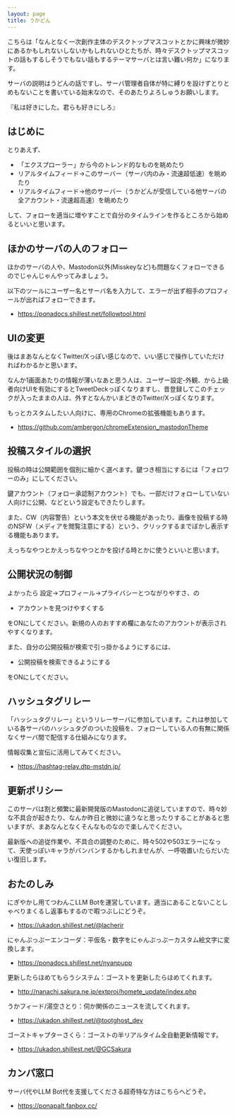```yaml
---
layout: page
title: うかどん
---
```


こちらは「なんとなく一次創作主体のデスクトップマスコットとかに興味が微妙にあるかもしれないしないかもしれないひとたちが、時々デスクトップマスコットの話もするしそうでもない話もするテーマサーバとは言い難い何か」になります。

サーバの説明はうどんの話ですし、サーバ管理者自体が特に縛りを設けずとりとめもないことを書いている始末なので、そのあたりよろしゅうお願いします。

『私は好きにした。君らも好きにしろ』

## はじめに

とりあえず、

- 「エクスプローラー」から今のトレンド的なものを眺めたり
- リアルタイムフィード→このサーバー（サーバ内のみ・流速超低速）を眺めたり
- リアルタイムフィード→他のサーバー（うかどんが受信している他サーバの全アカウント・流速超高速）を眺めたり

して、フォローを適当に増やすことで自分のタイムラインを作るところから始めるといいと思います。

## ほかのサーバの人のフォロー

ほかのサーバの人や、Mastodon以外(Misskeyなど)も問題なくフォローできるのでじゃんじゃんやってみましょう。

以下のツールにユーザー名とサーバ名を入力して、エラーが出ず相手のプロフィールが出ればフォローできます。

- <https://ponadocs.shillest.net/followtool.html>

## UIの変更

後はまあなんとなくTwitter/Xっぽい感じなので、いい感じで操作していただければわかるかと思います。

なんか1画面あたりの情報が薄いなあと思う人は、ユーザー設定-外観、から上級者向けUIを有効にするとTweetDeckっぽくなりますし、昔登録してこのチェックが入ったままの人は、外すとなんかいまどきのTwitter/Xっぽくなります。

もっとカスタムしたい人向けに、専用のChromeの拡張機能もあります。

- <https://github.com/ambergon/chromeExtension_mastodonTheme>

## 投稿スタイルの選択

投稿の時は公開範囲を個別に細かく選べます。鍵つき相当にするには「フォロワーのみ」にしてください。

鍵アカウント（フォロー承認制アカウント）でも、一部だけフォローしていない人向けに公開、などという設定もできたりします。

また、CW（内容警告）という本文を伏せる機能があったり、画像を投稿する時のNSFW（メディアを閲覧注意にする）という、クリックするまでぼかし表示する機能もあります。

えっちなやつとかえっちなやつとかを投げる時とかに使うといいと思います。

## 公開状況の制御

よかったら 設定→プロフィール→プライバシーとつながりやすさ、の

- アカウントを見つけやすくする

をONにしてください。新規の人のおすすめ欄にあなたのアカウントが表示されやすくなります。

また、自分の公開投稿が検索で引っ掛かるようにするには、

- 公開投稿を検索できるようにする

をONにしてください。

## ハッシュタグリレー

「ハッシュタグリレー」というリレーサーバに参加しています。これは参加している各サーバのハッシュタグのついた投稿を、フォローしている人の有無に関係なくサーバ間で配信する仕組みになります。

情報収集と宣伝に活用してみてください。

- <https://hashtag-relay.dtp-mstdn.jp/>

## 更新ポリシー

このサーバは割と頻繁に最新開発版のMastodonに追従していますので、時々妙な不具合が起きたり、なんか昨日と微妙に違うなと思ったりすることがあると思いますが、まあなんとなくそんなものなので楽しんでください。

最新版への追従作業や、不具合の調整のために、時々502や503エラーになって、天使っぽいキャラがバンバンするかもしれませんが、一呼吸置いたらだいたい復旧します。

## おたのしみ

にぎやかし用てつわんこLLM Botを運営しています。適当にあることないことしゃべりまくるし返事もするので暇つぶしにどうぞ。

- <https://ukadon.shillest.net/@lacherir>

にゃんぷっぷーエンコーダ：平仮名・数字をにゃんぷっぷーカスタム絵文字に変換します。

- <https://ponadocs.shillest.net/nyanpupp>

更新したらほめてもらうシステム：ゴーストを更新したらほめてくれます。

- <http://nanachi.sakura.ne.jp/extproj/homete_update/index.php>

うかフィード/湯空さとり：伺か関係のニュースを流してくれます。

- <https://ukadon.shillest.net/@tootghost_dev>

ゴーストキャプターさくら：ゴーストの半リアルタイム全自動更新情報です。

- <https://ukadon.shillest.net/@GCSakura>

## カンパ窓口

サーバ代やLLM Bot代を支援してくださる超奇特な方はこちらへどうぞ。

- <https://ponapalt.fanbox.cc/>

